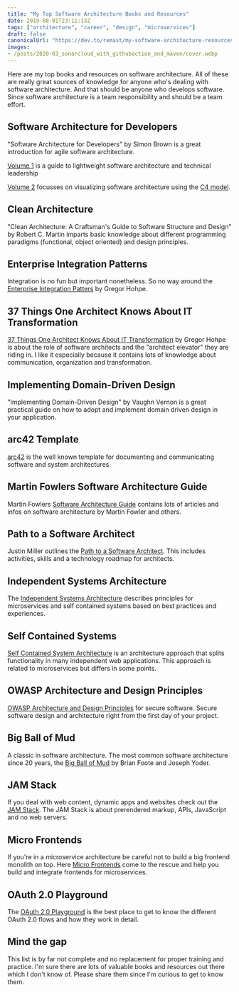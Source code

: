 ```yaml
---
title: "My Top Software Architecture Books and Resources"
date: 2019-08-01T23:11:13Z
tags: ["architecture", "career", "design", "microservices"]
draft: false
canonicalUrl: "https://dev.to/remast/my-software-architecture-resources-g38"
images:
- /posts/2020-03_sonarcloud_with_githubaction_and_maven/cover.webp
---
```


Here are my top books and resources on software architecture. All of these are really great sources of knowledge for anyone who's dealing with software architecture. And that should be anyone who develops software. Since software architecture is a team responsibility and should be a team effort.

## Software Architecture for Developers
"Software Architecture for Developers" by Simon Brown is a great introduction for agile software architecture.

[Volume 1](https://leanpub.com/software-architecture-for-developers) is a guide to lightweight software architecture and technical leadership

[Volume 2](https://leanpub.com/visualising-software-architecture) focusses on visualizing software architecture using the [C4 model](https://c4model.com/).

## Clean Architecture
"Clean Architecture: A Craftsman's Guide to Software Structure and Design" by Robert C. Martin imparts basic knowledge about different programming paradigms (functional, object oriented) and design principles.

## Enterprise Integration Patterns
Integration is no fun but important nonetheless. So no way around the [Enterprise Integration Patters](https://www.enterpriseintegrationpatterns.com) by Gregor Hohpe.

## 37 Things One Architect Knows About IT Transformation
[37 Things One Architect Knows About IT Transformation](https://leanpub.com/37things) by Gregor Hohpe is about the role of software architects and the "architect elevator" they are riding in. I like it especially because it contains lots of knowledge about communication, organization and transformation.

## Implementing Domain-Driven Design
"Implementing Domain-Driven Design" by Vaughn Vernon is a great practical guide on how to adopt and implement domain driven design in your application.

## arc42 Template
[arc42](https://arc42.org/) is the well known template for documenting and communicating software and system architectures.

## Martin Fowlers Software Architecture Guide
Martin Fowlers [Software Architecture Guide](https://martinfowler.com/architecture/?_lrsc=775ed511-2fab-4043-aaa6-b571286f04bd) contains lots of articles and infos on software architecture by Martin Fowler and others.

## Path to a Software Architect
Justin Miller outlines the [Path to a Software Architect](https://github.com/justinamiller/SoftwareArchitect). This includes activities, skills and a technology roadmap for architects.

## Independent Systems Architecture
The [Independent Systems Architecture](https://isa-principles.org) describes principles for microservices and self contained systems based on best practices and experiences.

## Self Contained Systems
[Self Contained System Architecture](https://scs-architecture.org) is an architecture approach that splits functionality in many independent web applications. This approach is related to microservices but differs in some points.

## OWASP Architecture and Design Principles
[OWASP Architecture and Design Principles](https://www.owasp.org/index.php/Architecture_and_design_principles) for secure software. Secure software design and architecture right from the first day of your project.

## Big Ball of Mud
A classic in software architecture. The most common software architecture since 20 years, the [Big Ball of Mud](http://www.laputan.org/mud/) by  Brian Foote and Joseph Yoder.

## JAM Stack
If you deal with web content, dynamic apps and websites check out the [JAM Stack](https://jamstack.org). The JAM Stack is about prerendered markup, APIs, JavaScript and no web servers.

## Micro Frontends
If you're in a microservice architecture be careful not to build a big frontend monolith on top. Here [Micro Frontends](https://micro-frontends.org) come to the rescue and help you build and integrate frontends for microservices.

## OAuth 2.0 Playground
The [OAuth 2.0 Playground](https://www.oauth.com/playground/) is the best place to get to know the different OAuth 2.0 flows and how they work in detail.

## Mind the gap
This list is by far not complete and no replacement for proper training and practice. I'm sure there are lots of valuable books and resources out there which I don't know of. Please share them since I'm curious to get to know them.
